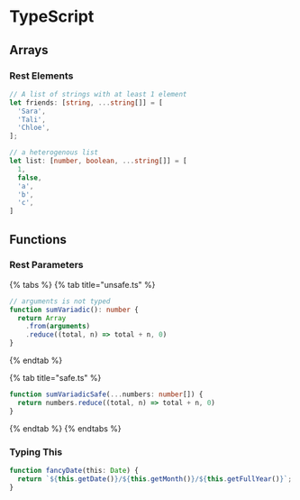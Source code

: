 # TypeScript

## Arrays

### Rest Elements

```typescript
// A list of strings with at least 1 element
let friends: [string, ...string[]] = [
  'Sara',
  'Tali',
  'Chloe',
];

// a heterogenous list
let list: [number, boolean, ...string[]] = [
  1,
  false,
  'a',
  'b',
  'c',
]
```

## Functions

### Rest Parameters

{% tabs %}
{% tab title="unsafe.ts" %}
```typescript
// arguments is not typed
function sumVariadic(): number {
  return Array
    .from(arguments)
    .reduce((total, n) => total + n, 0)
}
```
{% endtab %}

{% tab title="safe.ts" %}
```typescript
function sumVariadicSafe(...numbers: number[]) {
  return numbers.reduce((total, n) => total + n, 0)
}
```
{% endtab %}
{% endtabs %}

### Typing This

```typescript
function fancyDate(this: Date) {
  return `${this.getDate()}/${this.getMonth()}/${this.getFullYear()}`;
}
```

